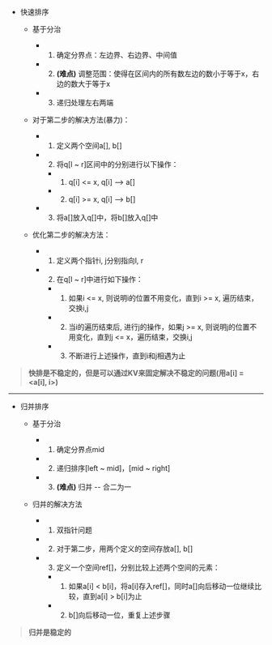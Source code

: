 - 快速排序
  - 基于分治
    - 1. 确定分界点：左边界、右边界、中间值
    - 2. **(难点)** 调整范围：使得在区间内的所有数左边的数小于等于x，右边的数大于等于x
    - 3. 递归处理左右两端

  - 对于第二步的解决方法(暴力)：
    - 1. 定义两个空间a[], b[]
    - 2. 将q[l ~ r]区间中的分别进行以下操作：
      - 1. q[i] <= x, q[i] --> a[]
      - 2. q[i] >= x, q[i] --> b[]
    - 3. 将a[]放入q[]中，将b[]放入q[]中

  - 优化第二步的解决方法：
    - 1. 定义两个指针i, j分别指向l, r
    - 2. 在q[l ~ r]中进行如下操作：
      - 1. 如果i <= x, 则说明i的位置不用变化，直到i >= x, 遍历结束，交换i,j
      - 2. 当i的遍历结束后, 进行j的操作，如果j >= x, 则说明j的位置不用变化，直到j <= x，遍历结束，交换i,j
      - 3. 不断进行上述操作，直到i和j相遇为止

> **快排是不稳定的，但是可以通过KV来固定解决不稳定的问题(用a[i] = <a[i], i>)**

--- 

- 归并排序
  - 基于分治
    - 1. 确定分界点mid
    - 2. 递归排序[left ~ mid]，[mid ~ right]
    - 3. **(难点)** 归并 -- 合二为一

  - 归并的解决方法
    - 1. 双指针问题
    - 2. 对于第二步，用两个定义的空间存放a[], b[]
    - 3. 定义一个空间ref[]，分别比较上述两个空间的元素：
      - 1. 如果a[i] < b[i]，将a[i]存入ref[]，同时a[]向后移动一位继续比较，直到a[i] > b[i]为止
      - 2. b[]向后移动一位，重复上述步骤

> **归并是稳定的**